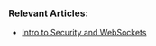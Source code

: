 ### Relevant Articles: 
- [Intro to Security and WebSockets](http://www.baeldung.com/spring-security-websockets)
